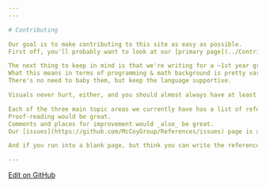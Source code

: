 ```yaml
---
---

# Contributing

Our goal is to make contributing to this site as easy as possible.
First off, you'll probably want to look at our [primary page](../Contributing.md) explaining how to contribute.

The next thing to keep in mind is that we're writing for a ~1st year graduate student. 
What this means in terms of programming & math background is pretty variable, so be kind to your readers. 
There's no need to baby them, but keep the language supportive.

Visuals never hurt, either, and you should almost always have at least some kind of example on your pages.

Each of the three main topic areas we currently have has a list of references. 
Proof-reading would be great. 
Comments and places for improvement would _also_ be great.
Our [issues](https://github.com/McCoyGroup/References/issues) page is a good place to leave comments & you can even tag a specific grad student as the person who should look into the topic (if you know who to tag).

And if you run into a blank page, but think you can write the reference, write it! Then obviously let other people know so they can proof-read what you wrote, too. No one has perfect first drafts.

---
```

[Edit on GitHub](https://github.com/McCoyGroup/References/edit/gh-pages/References/Contributing.md)

